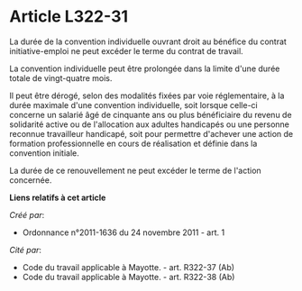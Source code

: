 # Article L322-31

La durée de la convention individuelle ouvrant droit au bénéfice du contrat initiative-emploi ne peut excéder le terme du
contrat de travail. 

La convention individuelle peut être prolongée dans la limite d'une durée totale de vingt-quatre mois. 

Il peut être dérogé, selon des modalités fixées par voie réglementaire, à la durée maximale d'une convention individuelle,
soit lorsque celle-ci concerne un salarié âgé de cinquante ans ou plus bénéficiaire du revenu de solidarité active ou de
l'allocation aux adultes handicapés ou une personne reconnue travailleur handicapé, soit pour permettre d'achever une action
de formation professionnelle en cours de réalisation et définie dans la convention initiale. 

La durée de ce renouvellement ne peut excéder le terme de l'action concernée.

**Liens relatifs à cet article**

_Créé par_:

  - Ordonnance n°2011-1636 du 24 novembre 2011 - art. 1

_Cité par_:

  - Code du travail applicable à Mayotte. - art. R322-37 (Ab)
  - Code du travail applicable à Mayotte. - art. R322-38 (Ab)

